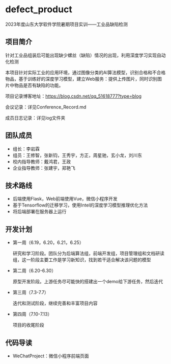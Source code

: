 # defect_product

2023年度山东大学软件学院暑期项目实训——工业品缺陷检测

## 项目简介

针对工业品组装后可能出现缺少螺丝（缺陷）情况的出现，利用深度学习实现自动化检测

本项目针对实际工业的应用环境，通过图像分类的AI算法模型，识别合格和不合格物品，基于训练好的深度学习模型，建立Web服务：提供上传图片，同时识别图片中物品是否有缺陷的功能。

项目记录博客地址：https://blog.csdn.net/qq_51618777?type=blog

会议记录：详见Conference_Record.md

成员日志记录：详见log文件夹

## 团队成员

- 组长：李岩霖
- 组员：王修智，张新钧，王秀宇，方正，周星驰，玄小龙，刘川东
- 校内指导教师：戴鸿君，王政
- 企业指导教师：张建宇，郑艳飞

## 技术路线

- 后端使用Flask，Web前端使用Vue，微信小程序开发
- 基于Tensorflow的迁移学习，使用Intel的深度学习模型推理优化方法
- 将后端部署在服务器上运行

## 开发计划

- 第一周（6.19，6.20，6.21，6.25）

  研究和学习阶段。团队分为后端算法组，前端开发组，项目管理组和文档研读组，这一阶段主要工作是学习新知识，找到若干适合解决该问题的模型

- 第二周（6.20-6.30）

  原型开发阶段。上游任务尽可能快的搭建出一个demo给下游任务，然后迭代

- 第三周（7.3-7.7）

  迭代和测试阶段，继续完善和丰富项目内容

- 第四周（7.10-7.13）

  项目的收尾阶段

## 代码导读

- WeChatProject：微信小程序前端页面
